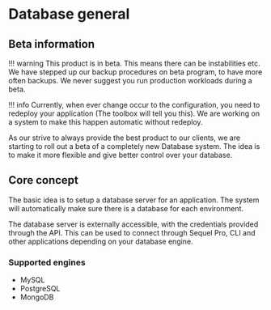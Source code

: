 # Database general

## Beta information

!!! warning
    This product is in beta. This means there can be instabilities etc. We have stepped up our backup procedures on beta program, to have more often backups.
    We never suggest you run production workloads during a beta.

!!! info
    Currently, when ever change occur to the configuration, you need to redeploy your application (The toolbox will tell you this). We are working on a system to make this happen automatic without redeploy.

As our strive to always provide the best product to our clients, we are starting to roll out a beta of a completely new Database system. The idea is to make it more flexible and give better control over your database.

## Core concept

The basic idea is to setup a database server for an application. The system will automatically make sure there is a database for each environment.

The database server is externally accessible, with the credentials provided through the API. This can be used to connect through Sequel Pro, CLI and other applications depending on your database engine.

### Supported engines

* MySQL
* PostgreSQL
* MongoDB
